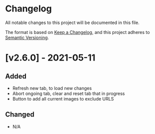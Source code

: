 # Changelog

All notable changes to this project will be documented in this file.

The format is based on [Keep a Changelog](https://keepachangelog.com/en/1.0.0/),
and this project adheres to [Semantic Versioning](https://semver.org/spec/v2.0.0.html).

# [v2.6.0] - 2021-05-11

## Added

- Refresh new tab, to load new changes
- Abort ongoing tab, clear and reset tab that in progress
- Button to add all current images to exclude URLS

## Changed

- N/A
